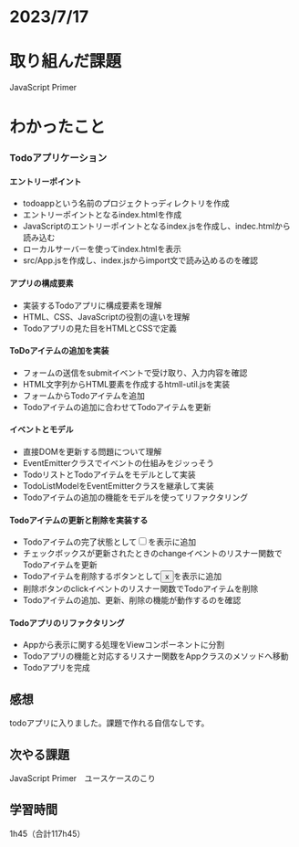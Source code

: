 # 2023/7/17
# 取り組んだ課題
JavaScript Primer

# わかったこと

### Todoアプリケーション
#### エントリーポイント
- todoappという名前のプロジェクトっディレクトリを作成
- エントリーポイントとなるindex.htmlを作成
- JavaScriptのエントリーポイントとなるindex.jsを作成し、indec.htmlから読み込む
- ローカルサーバーを使ってindex.htmlを表示
- src/App.jsを作成し、index.jsからimport文で読み込めるのを確認
#### アプリの構成要素
- 実装するTodoアプリに構成要素を理解
- HTML、CSS、JavaScriptの役割の違いを理解
- Todoアプリの見た目をHTMLとCSSで定義
#### ToDoアイテムの追加を実装
- フォームの送信をsubmitイベントで受け取り、入力内容を確認
- HTML文字列からHTML要素を作成するhtmll-util.jsを実装
- フォームからTodoアイテムを追加
- Todoアイテムの追加に合わせてTodoアイテムを更新
#### イベントとモデル
- 直接DOMを更新する問題について理解
- EventEmitterクラスでイベントの仕組みをジッっそう
- TodoリストとTodoアイテムをモデルとして実装
- TodoListModelをEventEmitterクラスを継承して実装
- Todoアイテムの追加の機能をモデルを使ってリファクタリング
#### Todoアイテムの更新と削除を実装する
- Todoアイテムの完了状態として<input type="checkbox">を表示に追加
- チェックボックスが更新されたときのchangeイベントのリスナー関数でTodoアイテムを更新
- Todoアイテムを削除するボタンとして<button class="deleate">x</button>を表示に追加
- 削除ボタンのclickイベントのリスナー関数でTodoアイテムを削除
- Todoアイテムの追加、更新、削除の機能が動作するのを確認
#### Todoアプリのリファクタリング
- Appから表示に関する処理をViewコンポーネントに分割
- Todoアプリの機能と対応するリスナー関数をAppクラスのメソッドへ移動
- Todoアプリを完成

## 感想
todoアプリに入りました。課題で作れる自信なしです。

## 次やる課題
JavaScript Primer　ユースケースのこり

## 学習時間
1h45（合計117h45）
